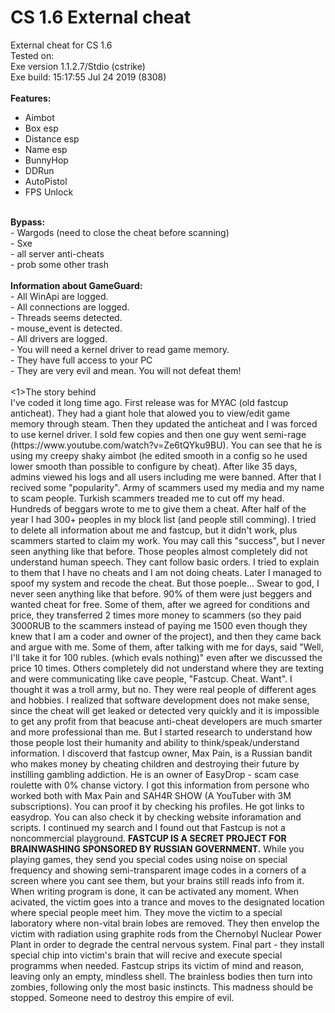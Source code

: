 # CS 1.6 External cheat
External cheat for CS 1.6<br>
Tested on:<br>
Exe version 1.1.2.7/Stdio (cstrike)<br>
Exe build: 15:17:55 Jul 24 2019 (8308)<br>
<br>
<b>Features:</b><br>
- Aimbot<br>
- Box esp<br>
- Distance esp<br>
- Name esp<br>
- BunnyHop<br>
- DDRun<br>
- AutoPistol<br>
- FPS Unlock<br>
<br>
<b>Bypass:</b><br>
- Wargods (need to close the cheat before scanning)<br>
- Sxe <br>
- all server anti-cheats<br>
- prob some other trash<br>
<br>
<b>Information about GameGuard:</b><br>
- All WinApi are logged.<br>
- All connections are logged.<br>
- Threads seems detected.<br>
- mouse_event is detected.<br>
- All drivers are logged.<br>
- You will need a kernel driver to read game memory.<br>
- They have full access to your PC<br>
- They are very evil and mean. You will not defeat them!<br>


<br>
<1>The story behind</1><br>
I've coded it long time ago. First release was for MYAC (old fastcup anticheat). They had a giant hole that alowed you to view/edit game memory through steam.
Then they updated the anticheat and I was forced to use kernel driver. I sold few copies and then one guy went semi-rage (https://www.youtube.com/watch?v=Ze6tQYku9BU).
You can see that he is using my creepy shaky aimbot (he edited smooth in a config so he used lower smooth than possible to configure by cheat). After like 35 days, admins viewed his logs and all users including me were banned. 
After that I recived some "popularity". Army of scammers used my media and my name to scam people. Turkish scammers treaded me to cut off my head. Hundreds of beggars wrote to me to give them a cheat.
After half of the year I had 300+ peoples in my block list (and people still comming). I tried to delete all information about me and fastcup, but it didn't work, plus scammers started to claim my work. You may call this "success", but I never seen anything like that before. 
Those peoples almost completely did not understand human speech. They cant follow basic orders. I tried to explain to them that I have no cheats and I am not doing cheats. Later I managed to spoof my system and recode the cheat. But those poeple...
Swear to god, I never seen anything like that before. 90% of them were just beggers and wanted cheat for free. Some of them, after we agreed for conditions and price, they transferred 2 times more money to scammers (so they paid 3000RUB to the scammers instead of paying me 1500 even though they knew that I am a coder and owner of the project), and then they came back and argue with me.
Some of them, after talking with me for days, said "Well, I'll take it for 100 rubles. (which evals nothing)" even after we discussed the price 10 times. Others completely did not understand where they are texting and were communicating like cave people, "Fastcup. Cheat. Want".
I thought it was a troll army, but no. They were real people of different ages and hobbies. I realized that software development does not make sense, since the cheat will get leaked or detected very quickly and it is impossible to get any profit from that beacuse anti-cheat developers are much smarter and more professional than me.
But I started research to understand how those people lost their humanity and ability to think/speak/understand information. I discoverd that fastcup owner, Max Pain, is a Russian bandit who makes money by cheating children and destroying their future by instilling gambling addiction. He is an owner of EasyDrop - scam case roulette with 0% chanse victory.
I got this information from persone who worked both with Max Pain and SAH4R SHOW (A YouTuber with 3M subscriptions). You can proof it by checking his profiles. He got links to easydrop. You can also check it by checking website inforamation and scripts.
I continued my search and I found out that Fastcup is not a noncommercial playground. <b>FASTCUP IS A SECRET PROJECT FOR BRAINWASHING SPONSORED BY RUSSIAN GOVERNMENT.</b> While you playing games, they send you special codes using noise on special frequency and showing semi-transparent image codes in a corners of a screen where you cant see them, but your brains still reads info from it.
When writing program is done, it can be activated any moment. When acivated, the victim goes into a trance and moves to the designated location where special people meet him.
They move the victim to a special laboratory where non-vital brain lobes are removed. They then envelop the victim with radiation using graphite rods from the Chernobyl Nuclear Power Plant in order to degrade the central nervous system.
Final part - they install special chip into victim's brain that will recive and execute special programms when needed.  
Fastcup strips its victim of mind and reason, leaving only an empty, mindless shell. The brainless bodies then turn into zombies, following only the most basic instincts.
This madness should be stopped. Someone need to destroy this empire of evil.
